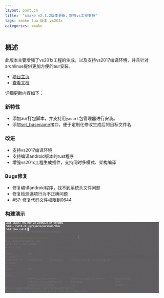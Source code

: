 ```yaml
---
layout: post.cn
title:  "xmake v2.1.2版本更新，增强vs工程支持"
tags: xmake lua 版本 vs201x
categories: xmake
---
```


## 概述

此版本主要增强了vs201x工程的生成，以及支持vs2017编译环境，并且针对archlinue提供更加方便的aur安装。

* [项目主页](http://www.xmake.io/cn/)
* [查看文档](http://www.xmake.io/#zh/)


详细更新内容如下：

### 新特性

* 添加aur打包脚本，并支持用`yaourt`包管理器进行安装。
* 添加[set_basename](#http://xmake.io/#/zh/manual?id=targetset_basename)接口，便于定制化修改生成后的目标文件名

### 改进

* 支持vs2017编译环境
* 支持编译android版本的rust程序
* 增强vs201x工程生成插件，支持同时多模式、架构编译

### Bugs修复

* 修复编译android程序，找不到系统头文件问题
* 修复检测选项行为不正确问题
* [#57](https://github.com/tboox/xmake/issues/57): 修复代码文件权限到0644

### 构建演示

[![build_demo](/static/img/xmake/build_demo.gif)](https://github.com/tboox/xmake)

